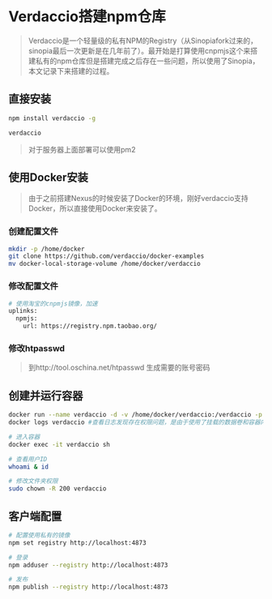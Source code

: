 # Verdaccio搭建npm仓库
>Verdaccio是一个轻量级的私有NPM的Registry（从Sinopiafork过来的，sinopia最后一次更新是在几年前了）。最开始是打算使用cnpmjs这个来搭建私有的npm仓库但是搭建完成之后存在一些问题，所以使用了Sinopia，本文记录下来搭建的过程。


## 直接安装
```bash
npm install verdaccio -g

verdaccio
```

>对于服务器上面部署可以使用pm2

## 使用Docker安装
>由于之前搭建Nexus的时候安装了Docker的环境，刚好verdaccio支持Docker，所以直接使用Docker来安装了。

### 创建配置文件
```bash
mkdir -p /home/docker
git clone https://github.com/verdaccio/docker-examples
mv docker-local-storage-volume /home/docker/verdaccio
```

### 修改配置文件
```bash
# 使用淘宝的cnpmjs镜像，加速
uplinks:
  npmjs:
    url: https://registry.npm.taobao.org/
```

### 修改htpasswd
>到http://tool.oschina.net/htpasswd 生成需要的账号密码

## 创建并运行容器
```bash
docker run --name verdaccio -d -v /home/docker/verdaccio:/verdaccio -p 4873:4873 verdaccio/verdaccio:latest
docker logs verdaccio #查看日志发现存在权限问题，是由于使用了挂载的数据卷和容器内部的权限不一致的问题，需要修改下权限：

# 进入容器
docker exec -it verdaccio sh

# 查看用户ID
whoami & id

# 修改文件夹权限
sudo chown -R 200 verdaccio
```

## 客户端配置
```bash
# 配置使用私有的镜像
npm set registry http://localhost:4873

# 登录
npm adduser --registry http://localhost:4873

# 发布
npm publish --registry http://localhost:4873
```
